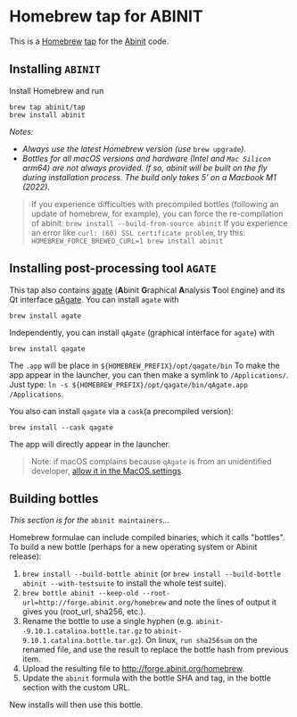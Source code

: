 # Homebrew tap for ABINIT

This is a [Homebrew](https://brew.sh/) [tap](https://docs.brew.sh/Taps) for the [Abinit](https://www.abinit.org) code.

## Installing `ABINIT`

Install Homebrew and run

```
brew tap abinit/tap
brew install abinit
```

*Notes:*

- *Always use the latest Homebrew version (use* `brew upgrade`*).*
- *Bottles for all macOS versions and hardware (Intel and `Mac Silicon` arm64) are not always provided. If so, abinit will be built on the fly during installation process. The build only takes 5' on a Macbook M1 (2022).*

> If you experience difficulties with precompiled bottles (following an update of homebrew, for example), you can force the re-compilation of abinit:
> ```brew install --build-from-source abinit```
> If you experience an error like `curl: (60) SSL certificate problem`, try this:
> ```HOMEBREW_FORCE_BREWED_CURL=1 brew install abinit```

## Installing post-processing tool `AGATE`

This tap also contains [agate](https://github.com/piti-diablotin/agate) (**A**binit **G**raphical **A**nalysis **T**ool `E`ngine) and its Qt interface [qAgate](https://github.com/piti-diablotin/qAgate).
You can install `agate` with
```
brew install agate
```
Independently, you can install `qAgate` (graphical interface for `agate`) with
```
brew install qagate
```
The `.app` will be place in `${HOMEBREW_PREFIX}/opt/qagate/bin`
To make the app appear in the launcher, you can then make a symlink to `/Applications/`. Just type: `ln -s ${HOMEBREW_PREFIX}/opt/qagate/bin/qAgate.app /Applications`.

You also can install `qagate` via a `cask`(a precompiled version):
```
brew install --cask qagate
```
The app will directly appear in the launcher.
> Note: if macOS complains because `qAgate` is from an unidentified developer, [allow it in the MacOS settings](https://support.apple.com/guide/mac-help/open-a-mac-app-from-an-unidentified-developer-mh40616/mac).

## Building bottles
*This section is for the* `abinit maintainers`*...*

Homebrew formulae can include compiled binaries, which it calls "bottles". To build a new bottle (perhaps for a new operating system or Abinit release):

1. `brew install --build-bottle abinit` (or `brew install --build-bottle abinit --with-testsuite` to install the whole test suite).
1. `brew bottle abinit --keep-old --root-url=http://forge.abinit.org/homebrew` and note the lines of output it gives you (root_url, sha256, etc.).
1. Rename the bottle to use a single hyphen (e.g. `abinit--9.10.1.catalina.bottle.tar.gz` to  `abinit-9.10.1.catalina.bottle.tar.gz`). On linux, `run sha256sum` on the renamed file, and use the result to replace the bottle hash from previous item.
1. Upload the resulting file to http://forge.abinit.org/homebrew.
1. Update the `abinit` formula with the bottle SHA and tag, in the bottle section with the custom URL.

New installs will then use this bottle.
